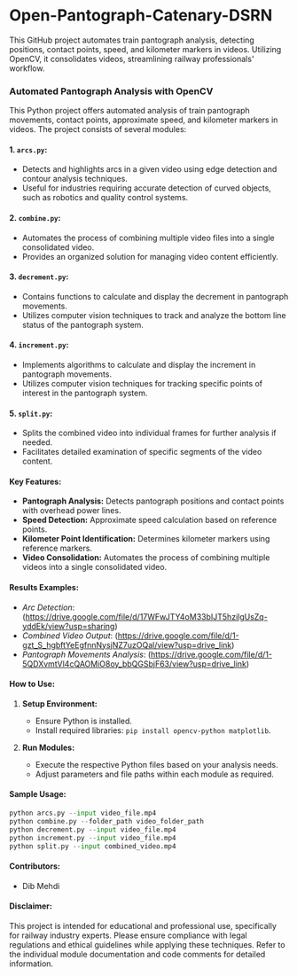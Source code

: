 # Open-Pantograph-Catenary-DSRN
This GitHub project automates train pantograph analysis, detecting positions, contact points, speed, and kilometer markers in videos. Utilizing OpenCV, it consolidates videos, streamlining railway professionals' workflow.


### Automated Pantograph Analysis with OpenCV

This Python project offers automated analysis of train pantograph movements, contact points, approximate speed, and kilometer markers in videos. The project consists of several modules:

#### 1. `arcs.py`:
   - Detects and highlights arcs in a given video using edge detection and contour analysis techniques.
   - Useful for industries requiring accurate detection of curved objects, such as robotics and quality control systems.

#### 2. `combine.py`:
   - Automates the process of combining multiple video files into a single consolidated video.
   - Provides an organized solution for managing video content efficiently.

#### 3. `decrement.py`:
   - Contains functions to calculate and display the decrement in pantograph movements.
   - Utilizes computer vision techniques to track and analyze the bottom line status of the pantograph system.

#### 4. `increment.py`:
   - Implements algorithms to calculate and display the increment in pantograph movements.
   - Utilizes computer vision techniques for tracking specific points of interest in the pantograph system.

#### 5. `split.py`:
   - Splits the combined video into individual frames for further analysis if needed.
   - Facilitates detailed examination of specific segments of the video content.

#### Key Features:
- **Pantograph Analysis:** Detects pantograph positions and contact points with overhead power lines.
- **Speed Detection:** Approximate speed calculation based on reference points.
- **Kilometer Point Identification:** Determines kilometer markers using reference markers.
- **Video Consolidation:** Automates the process of combining multiple videos into a single consolidated video.

#### Results Examples:
- *Arc Detection*: (https://drive.google.com/file/d/17WFwJTY4oM33bIJT5hzilgUsZq-yddEk/view?usp=sharing)
- *Combined Video Output*: (https://drive.google.com/file/d/1-gzt_S_hgbftYeEgfnnNysjNZ7uzOQal/view?usp=drive_link)
- *Pantograph Movements Analysis*: (https://drive.google.com/file/d/1-5QDXvmtVl4cQAOMiO8oy_bbQGSbjF63/view?usp=drive_link)

  
#### How to Use:
1. **Setup Environment:**
   - Ensure Python is installed.
   - Install required libraries: `pip install opencv-python matplotlib`.

2. **Run Modules:**
   - Execute the respective Python files based on your analysis needs.
   - Adjust parameters and file paths within each module as required.

#### Sample Usage:
```python
python arcs.py --input video_file.mp4
python combine.py --folder_path video_folder_path
python decrement.py --input video_file.mp4
python increment.py --input video_file.mp4
python split.py --input combined_video.mp4
```

#### Contributors:
- Dib Mehdi

#### Disclaimer:
This project is intended for educational and professional use, specifically for railway industry experts. Please ensure compliance with legal regulations and ethical guidelines while applying these techniques. Refer to the individual module documentation and code comments for detailed information.
